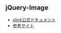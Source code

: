 ## jQuery-Image 

- [slick公式ドキュメント](http://kenwheeler.github.io/slick/)
- [参考サイト](https://and-ha.com/coding/slick/)
